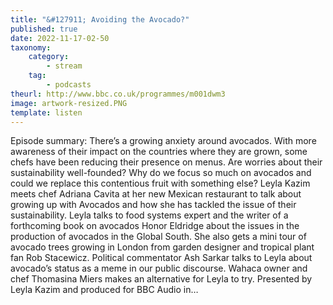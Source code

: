 ```yaml
---
title: "&#127911; Avoiding the Avocado?"
published: true
date: 2022-11-17-02-50
taxonomy:
    category:
        - stream
    tag:
        - podcasts
theurl: http://www.bbc.co.uk/programmes/m001dwm3
image: artwork-resized.PNG
template: listen
---
```


Episode summary: There&rsquo;s a growing anxiety around avocados. With more awareness of their impact on the countries where they are grown, some chefs have been reducing their presence on menus. Are worries about their sustainability well-founded? Why do we focus so much on avocados and could we replace this contentious fruit with something else? Leyla Kazim meets chef Adriana Cavita at her new Mexican restaurant to talk about growing up with Avocados and how she has tackled the issue of their sustainability. Leyla talks to food systems expert and the writer of a forthcoming book on avocados Honor Eldridge about the issues in the production of avocados in the Global South. She also gets a mini tour of avocado trees growing in London from garden designer and tropical plant fan Rob Stacewicz. Political commentator Ash Sarkar talks to Leyla about avocado&rsquo;s status as a meme in our public discourse. Wahaca owner and chef Thomasina Miers makes an alternative for Leyla to try. Presented by Leyla Kazim and produced for BBC Audio in&hellip;
